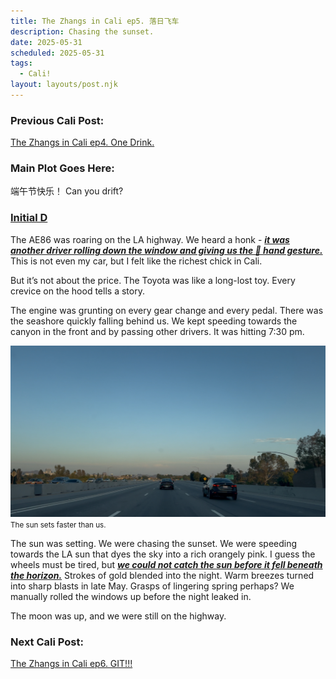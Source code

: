 ```yaml
---
title: The Zhangs in Cali ep5. 落日飞车
description: Chasing the sunset.
date: 2025-05-31
scheduled: 2025-05-31
tags:
  - Cali!
layout: layouts/post.njk
---
```


<h3>Previous Cali Post:</h3>
<a href="{{ '/posts/calistoryep4/' | url }}"> The Zhangs in Cali ep4. One Drink.</a>

<h3>Main Plot Goes Here:</h3>

端午节快乐！
Can you drift?

<h3>
<a href="https://en.wikipedia.org/wiki/Initial_D_(film)">Initial D</a>
</h3>

The AE86 was roaring on the LA highway. We heard a honk - ***<u>it was another driver rolling down the window and giving us the 🤙 hand gesture.***</u> This is not even my car, but I felt like the richest chick in Cali.

But it’s not about the price. The Toyota was like a long-lost toy. Every crevice on the hood tells a story.

The engine was grunting on every gear change and every pedal. There was the seashore quickly falling behind us. We kept speeding towards the canyon in the front and by passing other drivers. It was hitting 7:30 pm.

![Chasing Sunset](/img/blog4.0/chasing-sunset.jpg)
<small>The sun sets faster than us.</small>

The sun was setting. We were chasing the sunset. We were speeding towards the LA sun that dyes the sky into a rich orangely pink. I guess the wheels must be tired, but ***<u>we could not catch the sun before it fell beneath the horizon.***</u> Strokes of gold blended into the night. Warm breezes turned into sharp blasts in late May. Grasps of lingering spring perhaps? We manually rolled the windows up before the night leaked in.

The moon was up, and we were still on the highway.

<h3>Next Cali Post:</h3>
<a href="{{ '/posts/calistoryep6/' | url }}">The Zhangs in Cali ep6. GIT!!!</a>

